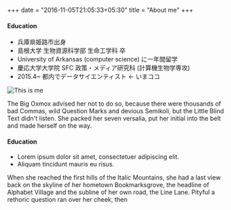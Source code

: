 +++
date = "2016-11-05T21:05:33+05:30"
title = "About me"
+++

#### Education

- 兵庫県姫路市出身
- 島根大学 生物資源科学部 生命工学科 卒
- University of Arkansas (computer science) に一年間留学
- 慶応大学大学院 SFC 政策・メディア研究科 (計算機生物学専攻)
- 2015.4~ 都内でデータサイエンティスト ← いまココ


![This is me][1]

The Big Oxmox advised her not to do so, because there were thousands of bad Commas, wild Question Marks and devious Semikoli, but the Little Blind Text didn't listen. She packed her seven versalia, put her initial into the belt and made herself on the way.

#### Education

* Lorem ipsum dolor sit amet, consectetuer adipiscing elit.
* Aliquam tincidunt mauris eu risus.

When she reached the first hills of the Italic Mountains, she had a last view back on the skyline of her hometown Bookmarksgrove, the headline of Alphabet Village and the subline of her own road, the Line Lane. Pityful a rethoric question ran over her cheek, then

[1]: /img/about.jpg
